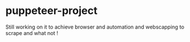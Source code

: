 # puppeteer-project
Still working on it to achieve browser and automation and webscapping to scrape and what not !
